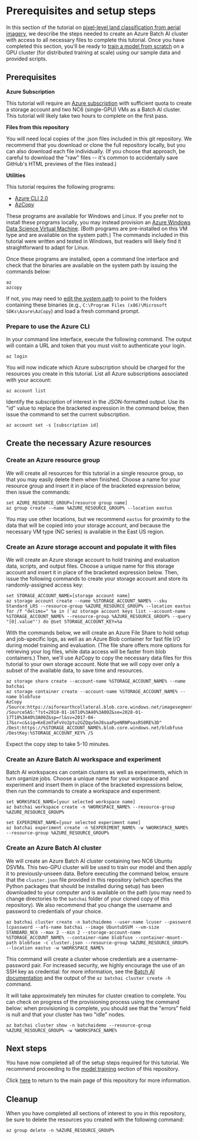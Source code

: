 # Prerequisites and setup steps

In this section of the tutorial on [pixel-level land classification from aerial imagery](https://github.com/Azure/pixel_level_land_classification), we describe the steps needed to create an Azure Batch AI cluster with access to all necessary files to complete this tutorial. Once you have completed this section, you'll be ready to [train a model from scratch](./train.md) on a GPU cluster (for distributed training at scale) using our sample data and provided scripts.

## Prerequisites

**Azure Subscription**

This tutorial will require an [Azure subscription](https://azure.microsoft.com/en-us/free/) with sufficient quota to create a storage account and two NC6 (single-GPU) VMs as a Batch AI cluster. This tutorial will likely take two hours to complete on the first pass.

**Files from this repository**

You will need local copies of the .json files included in this git repository. We recommend that you download or clone the full repository locally, but you can also download each file individually. (If you choose that approach, be careful to download the "raw" files -- it's common to accidentally save GitHub's HTML previews of the files instead.)

**Utilities**

This tutorial requires the following programs:
- [Azure CLI 2.0](https://docs.microsoft.com/cli/azure/install-azure-cli)
- [AzCopy](https://docs.microsoft.com/azure/storage/common/storage-use-azcopy)

These programs are available for Windows and Linux. If you prefer not to install these programs locally, you may instead provision an [Azure Windows Data Science Virtual Machine](https://docs.microsoft.com/azure/machine-learning/data-science-virtual-machine/provision-vm). (Both programs are pre-installed on this VM type and are available on the system path.) The commands included in this tutorial were written and tested in Windows, but readers will likely find it straightforward to adapt for Linux.

Once these programs are installed, open a command line interface and check that the binaries are available on the system path by issuing the commands below:
```
az
azcopy
```
If not, you may need to [edit the system path](http://www.zdnet.com/article/windows-10-tip-point-and-click-to-edit-the-system-path-variable/) to point to the folders containing these binaries (e.g., `C:\Program Files (x86)\Microsoft SDKs\Azure\AzCopy`) and load a fresh command prompt.

### Prepare to use the Azure CLI

In your command line interface, execute the following command. The output will contain a URL and token that you must visit to authenticate your login.
```
az login
```

You will now indicate which Azure subscription should be charged for the resources you create in this tutorial. List all Azure subscriptions associated with your account:
```
az account list
```

Identify the subscription of interest in the JSON-formatted output. Use its "id" value to replace the bracketed expression in the command below, then issue the command to set the current subscription.
```
az account set -s [subscription id]
```

## Create the necessary Azure resources

### Create an Azure resource group

We will create all resources for this tutorial in a single resource group, so that you may easily delete them when finished. Choose a name for your resource group and insert it in place of the bracketed expression below, then issue the commands:
```
set AZURE_RESOURCE_GROUP=[resource group name]
az group create --name %AZURE_RESOURCE_GROUP% --location eastus
```
You may use other locations, but we recommend `eastus` for proximity to the data that will be copied into your storage account, and because the necessary VM type (NC series) is available in the East US region.

### Create an Azure storage account and populate it with files

We will create an Azure storage account to hold training and evaluation data, scripts, and output files. Choose a unique name for this storage account and insert it in place of the bracketed expression below. Then, issue the following commands to create your storage account and store its randomly-assigned access key:
```
set STORAGE_ACCOUNT_NAME=[storage account name]
az storage account create --name %STORAGE_ACCOUNT_NAME% --sku Standard_LRS --resource-group %AZURE_RESOURCE_GROUP% --location eastus
for /f "delims=" %a in ('az storage account keys list --account-name %STORAGE_ACCOUNT_NAME% --resource-group %AZURE_RESOURCE_GROUP% --query "[0].value"') do @set STORAGE_ACCOUNT_KEY=%a
```

With the commands below, we will create an Azure File Share to hold setup and job-specific logs, as well as an Azure Blob container for fast file I/O during model training and evaluation. (The file share offers more options for retrieving your log files, while data access will be faster from blob containers.) Then, we'll use AzCopy to copy the necessary data files for this tutorial to your own storage account.  Note that we will copy over only a subset of the available data, to save time and resources.
```
az storage share create --account-name %STORAGE_ACCOUNT_NAME% --name batchai
az storage container create --account-name %STORAGE_ACCOUNT_NAME% --name blobfuse
AzCopy /Source:https://aiforearthcollateral.blob.core.windows.net/imagesegmentationtutorial /SourceSAS:"?st=2018-01-16T10%3A40%3A00Z&se=2028-01-17T10%3A40%3A00Z&sp=rl&sv=2017-04-17&sr=c&sig=KeEzmTaFvVo2ptu2GZQqv5mJ8saaPpeNRNPoasRS0RE%3D" /Dest:https://%STORAGE_ACCOUNT_NAME%.blob.core.windows.net/blobfuse /DestKey:%STORAGE_ACCOUNT_KEY% /S
```

Expect the copy step to take 5-10 minutes.

### Create an Azure Batch AI workspace and experiment

Batch AI workspaces can contain clusters as well as experiments, which in turn organize jobs. Choose a unique name for your workspace and experiment and insert them in place of the bracketed expressions below, then run the commands to create a workspace and experiment:

```
set WORKSPACE_NAME=[your selected workspace name]
az batchai workspace create -n %WORKSPACE_NAME% --resource-group %AZURE_RESOURCE_GROUP%

set EXPERIMENT_NAME=[your selected experiment name]
az batchai experiment create -n %EXPERIMENT_NAME% -w %WORKSPACE_NAME% --resource-group %AZURE_RESOURCE_GROUP% 
```

### Create an Azure Batch AI cluster

We will create an Azure Batch AI cluster containing two NC6 Ubuntu DSVMs. This two-GPU cluster will be used to train our model and then apply it to previously-unseen data. Before executing the command below, ensure that the `cluster.json` file provided in this repository (which specifies the Python packages that should be installed during setup) has been downloaded to your computer and is available on the path (you may need to change directories to the `batchai` folder of your cloned copy of this repository). We also recommend that you change the username and password to credentials of your choice.
```
az batchai cluster create -n batchaidemo --user-name lcuser --password lcpassword --afs-name batchai --image UbuntuDSVM --vm-size STANDARD_NC6 --max 2 --min 2 --storage-account-name %STORAGE_ACCOUNT_NAME% --container-name blobfuse --container-mount-path blobfuse -c cluster.json --resource-group %AZURE_RESOURCE_GROUP% --location eastus -w %WORKSPACE_NAME% 
```
This command will create a cluster whose credentials are a username-password pair. For increased security, we highly encourage the use of an SSH key as credential: for more information, see the [Batch AI documentation](https://github.com/Azure/BatchAI/blob/master/documentation/using-azure-cli-20.md#Admin-User-Account) and the output of the `az batchai cluster create -h` command.

It will take approximately ten minutes for cluster creation to complete. You can check on progress of the provisioning process using the command below: when provisioning is complete, you should see that the "errors" field is null and that your cluster has two "idle" nodes.
```
az batchai cluster show -n batchaidemo --resource-group %AZURE_RESOURCE_GROUP% -w %WORKSPACE_NAME%
```

## Next steps

You have now completed all of the setup steps required for this tutorial. We recommend proceeding to the [model training](./train.md) section of this repository.

Click [here](../README.MD) to return to the main page of this repository for more information.

## Cleanup

When you have completed all sections of interest to you in this repository, be sure to delete the resources you created with the following command:
```
az group delete -n %AZURE_RESOURCE_GROUP% 
```
